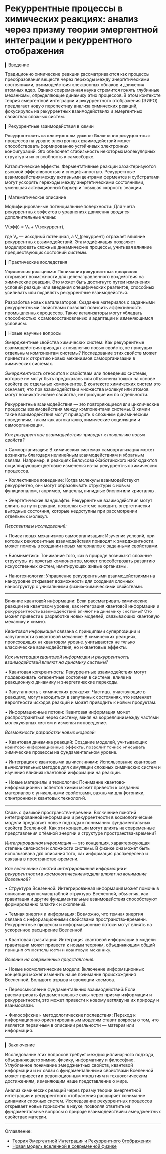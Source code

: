 # Рекуррентные процессы в химических реакциях: анализ через призму теории эмергентной интеграции и рекуррентного отображения

▎Введение

Традиционно химические реакции рассматриваются как процессы преобразования веществ через переходы между энергетическими состояниями, взаимодействия электронных облаков и движения атомных ядер. Однако современная наука стремится понять глубинные механизмы, определяющие динамику этих процессов. В этом контексте теория эмергентной интеграции и рекуррентного отображения (ЭИРО) предлагает новую перспективу анализа химических реакций, фокусируясь на рекуррентных взаимодействиях и эмергентных свойствах сложных систем.

▎Рекуррентные взаимодействия в химии

Рекуррентность на электронном уровне: Включение рекуррентных процессов на уровне электронных взаимодействий может способствовать формированию устойчивых электронных конфигураций. Это объясняет стабильность некоторых молекулярных структур и их способность к самосборке.

Каталитические эффекты: Ферментативные реакции характеризуются высокой эффективностью и специфичностью. Рекуррентные взаимодействия между активными центрами ферментов и субстратами могут ускорять переходы между энергетическими состояниями, уменьшая активационный барьер и повышая скорость реакции.

▎Математическое описание

Модифицированные потенциальные поверхности: Для учета рекуррентных эффектов в уравнениях движения вводятся дополнительные члены:

 V(эфф) = V₀ + V(рекуррент), 

где  V₀  — исходный потенциал, а  V_(рекуррент)  отражает влияние рекуррентных взаимодействий. Эта модификация позволяет моделировать сложные динамические процессы, учитывая влияние предшествующих состояний системы.

▎Практические последствия

Управление реакциями: Понимание рекуррентных процессов открывает возможности для целенаправленного воздействия на химические реакции. Это может быть достигнуто путем изменения условий реакции или введения специфических реагентов, способных усиливать или подавлять рекуррентные взаимодействия.

Разработка новых катализаторов: Создание материалов с заданными рекуррентными свойствами позволит повысить эффективность промышленных процессов. Такие катализаторы могут обладать способностью к самовосстановлению и адаптации к изменяющимся условиям.




▎Новые научные вопросы

Эмерджентные свойства химических систем: Как рекуррентные взаимодействия приводят к появлению новых свойств, не присущих отдельным компонентам системы? Исследование этих свойств может привести к открытию новых механизмов самоорганизации в химических системах.

*Эмерджентность* относится к свойствам или поведению системы, которые не могут быть предсказаны или объяснены только на основе свойств ее отдельных компонентов. В контексте химических систем это означает, что при взаимодействии множества молекул или атомов могут возникать новые свойства, не присущие им по отдельности.

Рекуррентные взаимодействия — это повторяющиеся или циклические процессы взаимодействия между компонентами системы. В химии такие взаимодействия могут приводить к сложным динамическим поведениям, таким как автокатализ, химические осцилляции и самоорганизация.

*Как рекуррентные взаимодействия приводят к появлению новых свойств?*

• Самоорганизация: В химических системах самоорганизация может возникать благодаря нелинейным взаимодействиям и обратным связям. Например, в реакциях Белоусова-Жаботинского наблюдаются осциллирующие цветовые изменения из-за рекуррентных химических процессов.

• Коллективное поведение: Когда молекулы взаимодействуют рекуррентно, они могут образовывать структуры с новым функционалом, например, мицеллы, липидные бислои или кристаллы.

• Энергетические ландшафты: Рекуррентные взаимодействия могут влиять на пути реакции, позволяя системе находить энергетически выгодные состояния, которые недоступны при рассмотрении отдельных молекул.

*Перспективы исследований:*

• Поиск новых механизмов самоорганизации: Изучение условий, при которых рекуррентные взаимодействия приводят к эмерджентности, может помочь в создании новых материалов с заданными свойствами.

• Биомиметика: Понимание того, как в природе возникают сложные структуры из простых компонентов, может способствовать развитию искусственных систем, имитирующих живые организмы.

• Нанотехнологии: Управление рекуррентными взаимодействиями на наноуровне открывает возможности для создания сложных наноструктур с уникальными физико-химическими свойствами.

---




Влияние квантовой информации: Если рассматривать химические реакции на квантовом уровне, как интеграция квантовой информации и рекуррентность взаимодействий влияют на динамику системы? Это может привести к разработке новых моделей, связывающих квантовую механику и химию.

*Квантовая информация* связана с принципами суперпозиции и запутанности в квантовой механике. В химических реакциях, происходящих на квантовом уровне, учитываются не только классические взаимодействия, но и квантовые эффекты.

*Как интеграция квантовой информации и рекуррентность взаимодействий влияют на динамику системы?*

• Квантовая когерентность: Рекуррентные взаимодействия могут поддерживать когерентные состояния в системе, влияя на реакционную динамику и энергетические переходы.

• Запутанность в химических реакциях: Частицы, участвующие в реакциях, могут находиться в запутанных состояниях, что изменяет вероятности исходов реакций и может приводить к новым продуктам.

• Информационные потоки: Квантовая информация может распространяться через систему, влияя на корреляции между частями молекулярных систем и изменяя их поведение.

*Возможности разработки новых моделей:*

• Квантовая динамика реакций: Создание моделей, учитывающих квантово-информационные эффекты, позволит точнее описывать химические процессы на фундаментальном уровне.

• Интеграция с квантовыми вычислениями: Использование квантовых вычислительных методов для симуляции сложных химических систем и изучения влияния квантовой информации на реакции.

• Новые материалы и технологии: Понимание квантово-информационных аспектов химии может привести к созданию материалов с уникальными свойствами, важными для фотоники, спинтроники и квантовых технологий.

---





Связь с физикой пространства-времени: Включение понятий интегрированной информации и рекуррентности в космологические модели предлагает новые подходы к пониманию фундаментальных свойств Вселенной. Как эти концепции могут влиять на современные представления о тёмной энергии и структуре пространства-времени?

*Интегрированная информация* — это концепция, характеризующая степень связности и сложности системы. В физике она может быть использована для описания того, как информация распределена и связана в пространстве-времени.

*Как включение понятий интегрированной информации и рекуррентности в космологические модели влияет на понимание Вселенной?*

• Структура Вселенной: Интегрированная информация может помочь в описании крупномасштабной структуры Вселенной, объясняя, как гравитация и другие фундаментальные взаимодействия способствуют формированию галактик и скоплений.

• Темная энергия и информация: Возможно, что темная энергия связана с информационными свойствами пространства-времени. Рекуррентные процессы и информационные потоки могут влиять на ускоренное расширение Вселенной.

• Квантовая гравитация: Интеграция квантовой информации в модели гравитации может привести к новым теориям, объединяющим общий принцип относительности и квантовую механику.

*Влияние на современные представления:*

• Новые космологические модели: Включение информационных концепций может изменить наше понимание происхождения Вселенной, Большого взрыва и эволюции космоса.

• Переосмысление фундаментальных взаимодействий: Если рассматривать фундаментальные силы через призму информации и рекуррентности, это может привести к новому взгляду на их природу и взаимосвязи.

• Философские и методологические последствия: Переход к информационно-ориентированным моделям ставит вопросы о том, что является первичным в описании реальности — материя или информация.

---


▎Заключение

Исследование этих вопросов требует междисциплинарного подхода, объединяющего химию, физику, информатику и философию. Углубленное понимание эмерджентных свойств, квантовой информации и их связи с фундаментальными свойствами Вселенной может привести к революционным открытиям и технологическим достижениям, изменяющим наше представление о мире.

Анализ химических реакций через призму теории эмергентной интеграции и рекуррентного отображения расширяет понимание динамики сложных систем. Исследование рекуррентных процессов открывает новые горизонты в науке, позволяя ответить на фундаментальные вопросы о природе взаимодействий и эмерджентных свойствах материи.

---

Оглавление: 
- [Теория Эмергентной Интеграции и Рекуррентного Отображения](/README.md)
- [Новая модель вселенной в современной физике](/A-new-model-of-the-universe-in-modern-physics.md)

